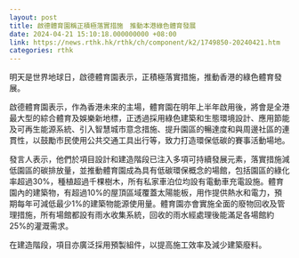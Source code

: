 ```yaml
---
layout: post
title: 啟德體育園稱正積極落實措施　推動本港綠色體育發展
date: 2024-04-21 15:10:18.000000000 +08:00
link: https://news.rthk.hk/rthk/ch/component/k2/1749850-20240421.htm
categories: rthk
---
```


明天是世界地球日，啟德體育園表示，正積極落實措施，推動香港的綠色體育發展。

啟德體育園表示，作為香港未來的主場，體育園在明年上半年啟用後，將會是全港最大型的綜合體育及娛樂新地標，正透過採用綠色建築和生態環境設計、應用節能及可再生能源系統、引入智慧城市意念措施、提升園區的暢達度和與周邊社區的連貫性，以鼓勵市民使用公共交通工具出行等，致力打造環保低碳的賽事活動場地。

發言人表示，他們於項目設計和建造階段已注入多項可持續發展元素，落實措施減低園區的碳排放量，並推動體育園成為具有低碳環保概念的場館，包括園區的綠化率超過30%，種植超過千棵樹木，所有私家車泊位均設有電動車充電設施。體育園內的建築物，有超過10%的屋頂區域覆蓋太陽能板，用作提供熱水和電力，預期每年可減低最少1%的建築物能源使用量。體育園亦會實施全面的廢物回收及管理措施，所有場館都設有雨水收集系統，回收的雨水經處理後能滿足各場館約25%的灌溉需求。

在建造階段，項目亦廣泛採用預製組件，以提高施工效率及減少建築廢料。
